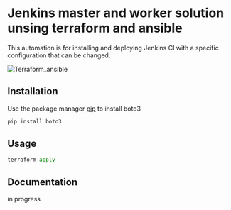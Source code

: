 # Jenkins master and worker solution unsing terraform and ansible

This automation is for installing and deploying Jenkins CI with a specific configuration that can be changed.

![Terraform_ansible](https://user-images.githubusercontent.com/20015341/113224231-a752c780-9293-11eb-981c-5c77bf981414.png)


## Installation

Use the package manager [pip](https://pip.pypa.io/en/stable/) to install boto3

```bash
pip install boto3
```

## Usage

```python
terraform apply
```

## Documentation    

in progress

